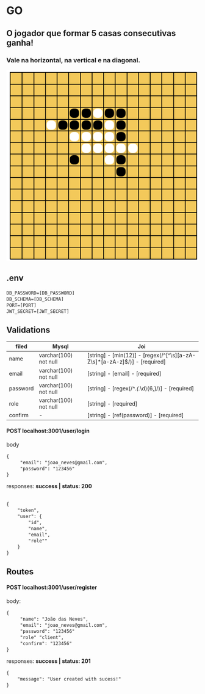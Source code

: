 # GO

## O jogador que formar 5 casas consecutivas ganha!
### Vale na horizontal, na vertical e na diagonal.

![GitHub Logo](/example.png)

## .env
```
DB_PASSWORD=[DB_PASSWORD]
DB_SCHEMA=[DB_SCHEMA]
PORT=[PORT]
JWT_SECRET=[JWT_SECRET]
```


## Validations
filed    |  Mysql                |   Joi
-------- | ----------------------|-------------
name     | varchar(100) not null | [string] - [min(12)] - [regex(/^[^\s][a-zA-Z\s]*[a-zA-z]$/)] - [required]
email    | varchar(100) not null | [string] - [email] - [required]
password | varchar(100) not null | [string] - [regex(/^.*(.*\d){6,}/)] - [required]
role     | varchar(100) not null | [string] - [required]
confirm  |          -            | [string] - [ref(password)] - [required]


#### POST localhost:3001/user/login
body
```
{
     "email": "joao_neves@gmail.com",
     "password": "123456"
}

```
responses:
**success | status: 200**
```

{
    "token",
    "user": {
        "id",
        "name",
        "email",
        "role""
    }
}
```

## Routes

#### POST localhost:3001/user/register


body:
```
{
     "name": "João das Neves",
     "email": "joao_neves@gmail.com",
     "password": "123456"
     "role" "client",
     "confirm": "123456"
}
```

responses:
**success | status: 201**
```
{
    "message": "User created with sucess!"
}

```
